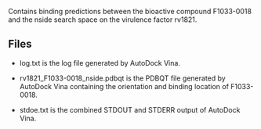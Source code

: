 Contains binding predictions between the bioactive compound F1033-0018 and the nside search space on the virulence factor rv1821.

## Files

- log.txt is the log file generated by AutoDock Vina.

- rv1821_F1033-0018_nside.pdbqt is the PDBQT file generated by AutoDock Vina containing the orientation and binding location of F1033-0018.

- stdoe.txt is the combined STDOUT and STDERR output of AutoDock Vina.

